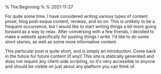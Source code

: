 % The Beginning
%
% 2021-11-27

For quite some time, I have considered writing various types of content: prose,
blog post-esque content, reviews, and so on. This is unlikely to be a frequent
occurrence, but I would like to start writing things a bit more going forward as
a way to relax. After conversing with a few friends, I decided to make a website
specifically for posting things I write. I'd like to do some short stories, as
well as some more informative content.

This particular post is quite short, and is simply an introduction. Come back in
the future for future content (if any)! This site is statically generated and
does not require any client-side scripting, so it's very accessible to anyone
and should be visible on just about any platform you can think of.
